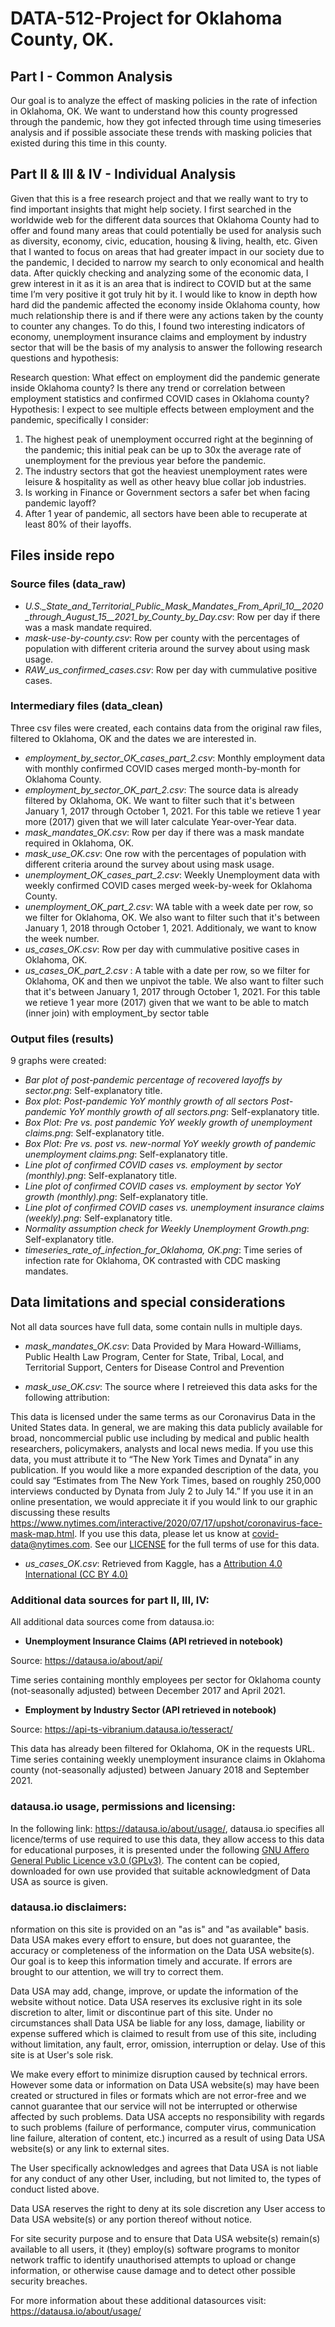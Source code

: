 # DATA-512-Project for Oklahoma County, OK.

## Part I - Common Analysis

Our goal is to analyze the effect of masking policies in the rate of infection in Oklahoma, OK. We want to understand how this county progressed through the pandemic, how they got infected through time using timeseries analysis and if possible associate these trends with masking policies that existed during this time in this county. 

## Part II & III & IV - Individual Analysis

Given that this is a free research project and that we really want to try to find important insights that might help society. I first searched in the worldwide web for the different data sources that Oklahoma County had to offer and found many areas that could potentially be used for analysis such as diversity, economy, civic, education, housing & living, health, etc. Given that I wanted to focus on areas that had greater impact in our society due to the pandemic, I decided to narrow my search to only economical and health data. After quickly checking and analyzing some of the economic data, I grew interest in it as it is an area that is indirect to COVID but at the same time I’m very positive it got truly hit by it. I would like to know in depth how hard did the pandemic affected the economy inside Oklahoma county, how much relationship there is and if there were any actions taken by the county to counter any changes. To do this, I found two interesting indicators of economy, unemployment insurance claims and employment by industry sector that will be the basis of my analysis to answer the following research questions and hypothesis:

Research question: What effect on employment did the pandemic generate inside Oklahoma county? Is there any trend or correlation between employment statistics and confirmed COVID cases in Oklahoma county?
Hypothesis: I expect to see multiple effects between employment and the pandemic, specifically I consider:
1.	The highest peak of unemployment occurred right at the beginning of the pandemic; this initial peak can be up to 30x the average rate of unemployment for the previous year before the pandemic.
2.	The industry sectors that got the heaviest unemployment rates were leisure & hospitality as well as other heavy blue collar job industries.
3.	Is working in Finance or Government sectors a safer bet when facing pandemic layoff?
4.	After 1 year of pandemic, all sectors have been able to recuperate at least 80% of their layoffs.

## Files inside repo
### Source files (data_raw)
- *U.S._State_and_Territorial_Public_Mask_Mandates_From_April_10__2020_through_August_15__2021_by_County_by_Day.csv*: 
Row per day if there was a mask mandate required. 
- *mask-use-by-county.csv*:
Row per county with the percentages of population with different criteria around the survey about using mask usage.
- *RAW_us_confirmed_cases.csv*:
Row per day with cummulative positive cases.


### Intermediary files (data_clean)

Three csv files were created, each contains data from the original raw files, filtered to Oklahoma, OK and the dates we are interested in. 

- *employment_by_sector_OK_cases_part_2.csv*: Monthly employment data with monthly confirmed COVID cases merged month-by-month for Oklahoma County.
- *employment_by_sector_OK_part_2.csv*: The source data is already filtered by Oklahoma, OK. We want to filter such that it's between January 1, 2017 through October 1, 2021. For this table we retieve 1 year more (2017) given that we will later calculate Year-over-Year data.
- *mask_mandates_OK.csv*: Row per day if there was a mask mandate required in Oklahoma, OK.   
- *mask_use_OK.csv*: One row with the percentages of population with different criteria around the survey about using mask usage. 
- *unemployment_OK_cases_part_2.csv*: Weekly Unemployment data with weekly confirmed COVID cases merged week-by-week for Oklahoma County.
- *unemployment_OK_part_2.csv*: WA table with a week date per row, so we filter for Oklahoma, OK. We also want to filter such that it's between January 1, 2018 through October 1, 2021. Additionaly, we want to know the week number.
- *us_cases_OK.csv*: Row per day with cummulative positive cases in Oklahoma, OK. 
- *us_cases_OK_part_2.csv* : A table with a date per row, so we filter for Oklahoma, OK and then we unpivot the table. We also want to filter such that it's between January 1, 2017 through October 1, 2021. For this table we retieve 1 year more (2017) given that we want to be able to match (inner join) with employment_by sector table

### Output files (results)

9 graphs were created:

- *Bar plot of post-pandemic percentage of recovered layoffs by sector.png*: Self-explanatory title.
- *Box plot: Post-pandemic YoY monthly growth of all sectors Post-pandemic YoY monthly growth of all sectors.png*: Self-explanatory title.
- *Box Plot: Pre vs. post pandemic YoY weekly growth of unemployment claims.png*: Self-explanatory title.
- *Box Plot: Pre vs. post vs. new-normal YoY weekly growth of pandemic unemployment claims.png*: Self-explanatory title.
- *Line plot of confirmed COVID cases vs. employment by sector (monthly).png*: Self-explanatory title.
- *Line plot of confirmed COVID cases vs. employment by sector YoY growth (monthly).png*: Self-explanatory title.
- *Line plot of confirmed COVID cases vs. unemployment insurance claims (weekly).png*: Self-explanatory title.
- *Normality assumption check for Weekly Unemployment Growth.png*: Self-explanatory title.
- *timeseries_rate_of_infection_for_Oklahoma, OK.png*: Time series of infection rate for Oklahoma, OK contrasted with CDC masking mandates. 
## Data limitations and special considerations

Not all data sources have full data, some contain nulls in multiple days.  

- *mask_mandates_OK.csv*: 
Data Provided by
Mara Howard-Williams, Public Health Law Program, Center for State, Tribal, Local, and Territorial Support, Centers for Disease Control and Prevention

- *mask_use_OK.csv*:
The source where I retreieved this data asks for the following attribution:
 
 This data is licensed under the same terms as our Coronavirus Data in the United States data. In general, we are making this data publicly available for broad, noncommercial public use including by medical and public health researchers, policymakers, analysts and local news media.
If you use this data, you must attribute it to “The New York Times and Dynata” in any publication. If you would like a more expanded description of the data, you could say “Estimates from The New York Times, based on roughly 250,000 interviews conducted by Dynata from July 2 to July 14.”
If you use it in an online presentation, we would appreciate it if you would link to our graphic discussing these results https://www.nytimes.com/interactive/2020/07/17/upshot/coronavirus-face-mask-map.html.
If you use this data, please let us know at covid-data@nytimes.com.
See our [LICENSE](https://github.com/nytimes/covid-19-data/blob/master/LICENSE) for the full terms of use for this data.

- *us_cases_OK.csv*:
Retrieved from Kaggle, has a [Attribution 4.0 International (CC BY 4.0) ](https://creativecommons.org/licenses/by/4.0/)

### Additional data sources for part II, III, IV:

All additional data sources come from datausa.io: 

- **Unemployment Insurance Claims (API retrieved in notebook)**

Source: https://datausa.io/about/api/

Time series containing monthly employees per sector for Oklahoma county (not-seasonally adjusted) between December 2017 and April 2021. 

- **Employment by Industry Sector (API retrieved in notebook)**

Source: https://api-ts-vibranium.datausa.io/tesseract/ 

This data has already been filtered for Oklahoma, OK in the requests URL.
Time series containing weekly unemployment insurance claims in Oklahoma county (not-seasonally adjusted) between January 2018 and September 2021.

### **datausa.io** usage, permissions and licensing:

In the following link: https://datausa.io/about/usage/, datausa.io specifies all licence/terms of use required to use this data, they allow access to this data for educational purposes, it is presented under the following [GNU Affero General Public Licence v3.0 (GPLv3)](https://www.gnu.org/licenses/agpl-3.0.txt). The content can be copied, downloaded for own use provided that suitable acknowledgment of Data USA as source is given.

### **datausa.io** disclaimers:

nformation on this site is provided on an "as is" and "as available" basis. Data USA makes every effort to ensure, but does not guarantee, the accuracy or completeness of the information on the Data USA website(s). Our goal is to keep this information timely and accurate. If errors are brought to our attention, we will try to correct them.

Data USA may add, change, improve, or update the information of the website without notice. Data USA reserves its exclusive right in its sole discretion to alter, limit or discontinue part of this site. Under no circumstances shall Data USA be liable for any loss, damage, liability or expense suffered which is claimed to result from use of this site, including without limitation, any fault, error, omission, interruption or delay. Use of this site is at User's sole risk.

We make every effort to minimize disruption caused by technical errors. However some data or information on Data USA website(s) may have been created or structured in files or formats which are not error-free and we cannot guarantee that our service will not be interrupted or otherwise affected by such problems. Data USA accepts no responsibility with regards to such problems (failure of performance, computer virus, communication line failure, alteration of content, etc.) incurred as a result of using Data USA website(s) or any link to external sites.

The User specifically acknowledges and agrees that Data USA is not liable for any conduct of any other User, including, but not limited to, the types of conduct listed above.

Data USA reserves the right to deny at its sole discretion any User access to Data USA website(s) or any portion thereof without notice.

For site security purpose and to ensure that Data USA website(s) remain(s) available to all users, it (they) employ(s) software programs to monitor network traffic to identify unauthorised attempts to upload or change information, or otherwise cause damage and to detect other possible security breaches.

For more information about these additional datasources visit: https://datausa.io/about/usage/
